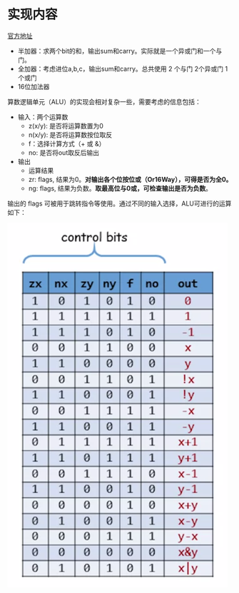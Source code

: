 # 实现内容

[官方地址](https://www.nand2tetris.org/project02)

- 半加器：求两个bit的和，输出sum和carry。实际就是一个异或门和一个与门。
- 全加器：考虑进位a,b,c，输出sum和carry。总共使用 2 个与门 2个异或门 1个或门
- 16位加法器

算数逻辑单元（ALU）的实现会相对复杂一些，需要考虑的信息包括：

- 输入：两个运算数
  - z(x/y): 是否将运算数置为0
  - n(x/y): 是否将运算数按位取反
  - f：选择计算方式（+ 或 &）
  - no: 是否将out取反后输出
- 输出
  - 运算结果
  - zr: flags, 结果为0。**对输出各个位按位或（Or16Way），可得是否为全0。**
  - ng: flags, 结果为负数。**取最高位与0或，可检查输出是否为负数**。

输出的 flags 可被用于跳转指令等使用。通过不同的输入选择，ALU可进行的运算如下：

![ALU](../images/ALU.png)